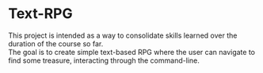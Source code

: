 # Text-RPG  
This project is intended as a way to consolidate skills learned over the duration of the course so far.  
The goal is to create simple text-based RPG where the user can navigate to find some treasure, interacting through the command-line.